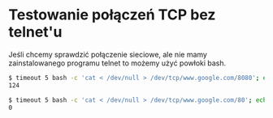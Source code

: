 # Testowanie połączeń TCP bez telnet'u

Jeśli chcemy sprawdzić połączenie sieciowe, ale nie mamy zainstalowanego programu telnet to możemy użyć powłoki bash.

``` bash
$ timeout 5 bash -c 'cat < /dev/null > /dev/tcp/www.google.com/8080'; echo $?
124
```

``` bash
$ timeout 5 bash -c 'cat < /dev/null > /dev/tcp/www.google.com/80'; echo $?
0
```
